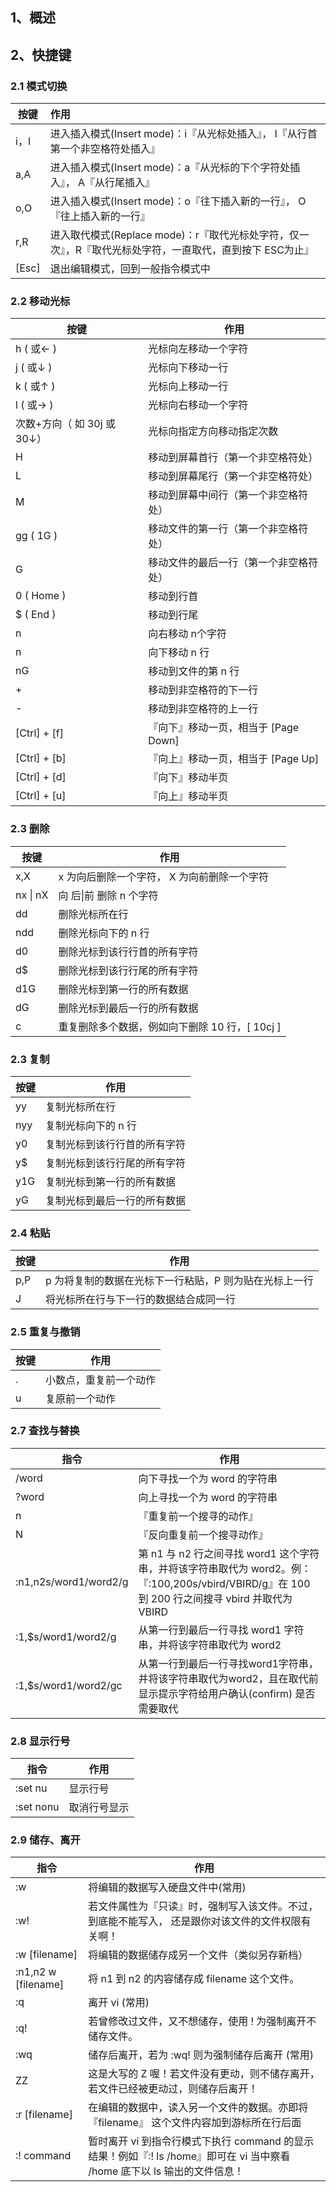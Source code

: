 ## 1、概述



## 2、快捷键

### 2.1 模式切换

| 按键  | 作用                                                         |
| ----- | :----------------------------------------------------------- |
| i，I  | 进入插入模式(Insert mode)：i『从光标处插入』， I『从行首第一个非空格符处插入』 |
| a,A   | 进入插入模式(Insert mode)：a『从光标的下个字符处插入』， A『从行尾插入』 |
| o,O   | 进入插入模式(Insert mode)：o『往下插入新的一行』， O『往上插入新的一行』 |
| r,R   | 进入取代模式(Replace mode)：r『取代光标处字符，仅一次』，R『取代光标处字符，一直取代，直到按下 ESC为止』 |
| [Esc] | 退出编辑模式，回到一般指令模式中                             |


### 2.2 移动光标

| 按键                        | 作用                                   |
| --------------------------- | -------------------------------------- |
| h ( 或← )                   | 光标向左移动一个字符                   |
| j ( 或↓ )                   | 光标向下移动一行                       |
| k ( 或↑ )                   | 光标向上移动一行                       |
| l ( 或→ )                   | 光标向右移动一个字符                   |
| 次数+方向（ 如 30j 或 30↓） | 光标向指定方向移动指定次数             |
| H                           | 移动到屏幕首行（第一个非空格符处）     |
| L                           | 移动到屏幕尾行（第一个非空格符处）     |
| M                           | 移动到屏幕中间行（第一个非空格符处）   |
| gg ( 1G )                   | 移动文件的第一行（第一个非空格符处）   |
| G                           | 移动文件的最后一行（第一个非空格符处） |
| 0 ( Home )                  | 移动到行首                             |
| $ ( End )                   | 移动到行尾                             |
| n<space>                    | 向右移动 n个字符                       |
| n<Enter>                    | 向下移动 n 行                          |
| nG                          | 移动到文件的第 n 行                    |
| +                           | 移动到非空格符的下一行                 |
| -                           | 移动到非空格符的上一行                 |
| [Ctrl] + [f]                | 『向下』移动一页，相当于 [Page Down]   |
| [Ctrl] + [b]                | 『向上』移动一页，相当于 [Page Up]     |
| [Ctrl] + [d]                | 『向下』移动半页                       |
| [Ctrl] + [u]                | 『向上』移动半页                       |

### 2.3 删除

| 按键     | 作用                                           |
| -------- | ---------------------------------------------- |
| x,X      | x 为向后删除一个字符， X 为向前删除一个字符    |
| nx \| nX | 向 后\|前 删除 n 个字符                        |
| dd       | 删除光标所在行                                 |
| ndd      | 删除光标向下的 n 行                            |
| d0       | 删除光标到该行行首的所有字符                   |
| d$       | 删除光标到该行行尾的所有字符                   |
| d1G      | 删除光标到第一行的所有数据                     |
| dG       | 删除光标到最后一行的所有数据                   |
| c        | 重复删除多个数据，例如向下删除 10 行，[ 10cj ] |

### 2.3 复制

| 按键 | 作用                         |
| ---- | ---------------------------- |
| yy   | 复制光标所在行               |
| nyy  | 复制光标向下的 n 行          |
| y0   | 复制光标到该行行首的所有字符 |
| y$   | 复制光标到该行行尾的所有字符 |
| y1G  | 复制光标到第一行的所有数据   |
| yG   | 复制光标到最后一行的所有数据 |

### 2.4 粘贴

| 按键 | 作用                                                   |
| ---- | ------------------------------------------------------ |
| p,P  | p 为将复制的数据在光标下一行粘贴，P 则为贴在光标上一行 |
| J    | 将光标所在行与下一行的数据结合成同一行                 |

### 2.5  重复与撤销

| 按键 | 作用                   |
| ---- | ---------------------- |
| .    | 小数点，重复前一个动作 |
| u    | 复原前一个动作         |

### 2.7 查找与替换

| 指令                  | 作用                                                         |
| --------------------- | ------------------------------------------------------------ |
| /word                 | 向下寻找一个为 word 的字符串                                 |
| ?word                 | 向上寻找一个为 word 的字符串                                 |
| n                     | 『重复前一个搜寻的动作』                                     |
| N                     | 『反向重复前一个搜寻动作』                                   |
| :n1,n2s/word1/word2/g | 第 n1 与 n2 行之间寻找 word1 这个字符串，并将该字符串取代为 word2。例：『:100,200s/vbird/VBIRD/g』在 100 到 200 行之间搜寻 vbird 并取代为 VBIRD |
| :1,$s/word1/word2/g   | 从第一行到最后一行寻找 word1 字符串，并将该字符串取代为 word2 |
| :1,$s/word1/word2/gc  | 从第一行到最后一行寻找word1字符串，并将该字符串取代为word2，且在取代前显示提示字符给用户确认(confirm) 是否需要取代 |


### 2.8 显示行号

| 指令      | 作用         |
| --------- | ------------ |
| :set nu   | 显示行号     |
| :set nonu | 取消行号显示 |

### 2.9  储存、离开

| 指令                | 作用                                                         |
| ------------------- | ------------------------------------------------------------ |
| :w                  | 将编辑的数据写入硬盘文件中(常用)                             |
| :w!                 | 若文件属性为『只读』时，强制写入该文件。不过，到底能不能写入， 还是跟你对该文件的文件权限有关啊！ |
| :w [filename]       | 将编辑的数据储存成另一个文件（类似另存新档）                 |
| :n1,n2 w [filename] | 将 n1 到 n2 的内容储存成 filename 这个文件。                 |
| :q                  | 离开 vi (常用)                                               |
| :q!                 | 若曾修改过文件，又不想储存，使用 ! 为强制离开不储存文件。    |
| :wq                 | 储存后离开，若为 :wq! 则为强制储存后离开 (常用)              |
| ZZ                  | 这是大写的 Z 喔！若文件没有更动，则不储存离开，若文件已经被更动过，则储存后离开！ |
| :r [filename]       | 在编辑的数据中，读入另一个文件的数据。亦即将 『filename』 这个文件内容加到游标所在行后面 |
| :! command          | 暂时离开 vi 到指令行模式下执行 command 的显示结果！例如『:! ls /home』即可在 vi 当中察看 /home 底下以 ls 输出的文件信息！ |
